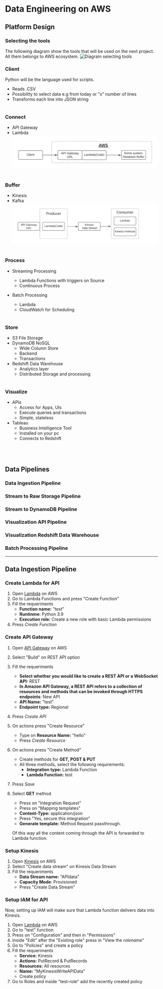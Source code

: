 # Data Engineering on AWS

## Platform Design
### Selecting the tools
The following diagram show the tools that will be used on the next project. All them belongs to AWS ecosystem.
![Diagram selecting tools](/img/diagram-select_tool.png)
### Client
Python will be the language used for scripts.
  - Reads .CSV
  - Possibility to select data e.g from today or "x" number of lines
  - Transforms each line into JSON string
 <br/><br/>

### Connect
- API Gateway
- Lambda
![Diagram connect](img/diagram-connect.png)
<br/><br/>

### Buffer
- Kinesis
- Kafka
![Diagram Buffer](img/diagram-buffer.png)
<br/><br/>

### Process
- Streaming Processing
  - Lambda Functions with triggers on Source
  - Continuous Process

- Batch Processing
  - Lambda
  - CloudWatch for Scheduling
<br/><br/>

### Store
- S3 File Storage
- DynamoDB NoSQL
  - Wide Column Store
  - Backend
  - Transactions
- Redshift Data Warehouse
  - Analytics layer
  - Distributed Storage and processing
<br/><br/>

### Visualize
- APIs
   - Access for Apps, UIs
   - Execute queries and transactions
   - Simple, stateless
- Tableau
   - Business Intelligence Tool
   - Installed on your pc
   - Connects to Redshift
<br/><br/>
<br/><br/>

## Data Pipelines
### Data Ingestion Pipeline
### Stream to Raw Storage Pipeline
### Stream to DynamoDB Pipeline
### Visualization API Pipeline
### Visualization Redshift Data Warehouse
### Batch Processing Pipeline

---

## Data Ingestion Pipeline

### Create Lambda for API
1. Open <ins>Lambda</ins> on AWS
2. Go to Lambda Functions and press "Create Function"
3. Fill the requeriments
   - **Function name:** "test"
   - **Runtinme**: Python 3.9
   - **Execution role:** Create a new role with basic Lambda permissions
4. Press *Create Function*



### Create API Gateway
1. Open <ins>API Gateway</ins> on AWS
2. Select "Build" on REST API option
3. Fill the requeriments
   - **Select whether you would like to create a REST API or a WebSocket API:** REST
   - **In Amazon API Gateway, a REST API refers to a collection of resources and methods that can be invoked through HTTPS endpoints**: New API
   - **API Name:** "test"  
   - **Endpoint type:** Regional
4. Press *Create API*
5. On actions press "Create Resource"
   - Type on **Resource Name:** "hello"
   - Press *Create Resource*
6. On actions press "Create Method"
   - Create methods for **GET, POST & PUT**
   - All three methods, select the following requirements:
     - **Integration type:** Lambda Function
     - **Lambda Function:** test
7. Press *Save*
8. Select **GET** method
   - Press on "Integration Request"
   - Press on "Mapping templates"
   - **Content-Type:** application/json
   - Press "Yes, secure this integration"
   - **Generate template:** Method Request passthrough.

    Of this way all the content coming through the API is forwarded to Lambda function.

### Setup Kinesis 
1. Open <ins>Kinesis</ins> on AWS
2. Select "Create data stream" on Kinesis Data Stream
3. Fill the requeriments
   - **Data Stream name:** "APIdata"
   - **Capacity Mode**: Provisioned
   - Press "Create Data Stream"

### Setup IAM for API
Now, setting up IAM will make sure that Lambda function delivers data into Kinesis.
1. Open <ins>Lambda</ins> on AWS
2. Go to "test" function
3. Press on "Configuration" and then in "Permissions"
4. Inside "Edit" after the "Existing role" press in "View the *rolename*"
5. Go to "Policies" and create a policy
6. Fill the requeriments
   - **Service:** Kinesis
   - **Actions:** PutRecord & PutRecords
   - **Resources:** All resources
   - **Name:** "MyKinesisWriteAPIData"
   - Create policy
7. Go to Roles and inside "test-role" add the recently created policy

